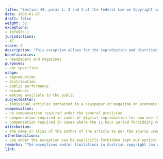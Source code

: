 ```yaml
---
title: "Section 44, paras 1, 2 and 3 of the Federal Law on Copyright in Literary and Artistic Works and Related Rights"
date: 2003-01-07
draft: false
weight: 52
exceptions:
- info53c-1
jurisdictions: 
- AT
score: 2
description: "This exception allows for the reproduction and distribution in other newspapers and magazines, public performance, broadcast and making available to the public of individual articles contained in a newspaper or magazine on economic, political or religious current issues, unless reproduction is expressly prohibited. <br /><br />Press releases depicting simple communications (miscellaneous news, news of the day) do not enjoy copyright protection. However, under Section 79, when these materials are published in newspaper communications or other communications serving newspapers or magazines against payment, they may be reproduced solely in newspapers, magazines or other institutions that ensure the periodic distribution of news, and not before 12 hours have passed as of the first publication authorized by the news collector." 
beneficiaries:
- newspapers and magazines
purposes: 
- not specified
usage:
- reproduction 
- distribution 
- public performance
- broadcast 
- making available to the public
subjectmatter:
- individual articles contained in a newspaper or magazine on economic, political or religious current issues
compensation:
- no compensation required under the general provision
- compensation required in cases of digital reproduction for own use (§ 42a) 
- compensation required in cases where the 12 hour period forbidding re-use of press releases depicting simple communications is not observed (§79)
attribution: 
- the name or alias of the author of the article as per the source used and the newspaper or magazine from which the article is taken must be indicated
otherConditions: 
- use under the exception can be explicitly forbidden (opt-out option). The reservation of rights on the article or at the head of the newspaper or magazine is sufficient.
remarks: "The exceptions and/or limitations in Austrian copyright law are formulated as 'free uses" of works and other subject matter.<br /><br />In addition to Section 44, other provisions are used for the re-use of news articles by a broader scope of beneficiaries in the following scenarios:<br /><br />Under Section 42 (1) (regulating private use) everyone may produce individual copies of works published as part of the reporting on daily events for their own use, provided that it is only an analogous use (unlike 'private use', 'own use' includes 'professional use' within the internal organisation of a legal entity).<br /><br />Under Section 42a (into force as of November 1, 2013) third party reproduction is also permitted by digital means against remuneration.<br /><br />Special provision exclude specific subject matter from the scope of the exception, rather then reference to it. E.g. Section 42 does not apply to computer programs as per § 40d (1) and its paras (1), (3) and (4) do not apply to database works as per § 40h (1). Section 42 (2) applies to database works with the proviso that reproduction on paper or a similar medium is also permitted.<br /><br />Under Section 79 (1), press reports of the type referred to in Section 44 (3), which are contained in newspaper communications or other communications serving newspapers or magazines against payment, may only be reproduced in newspapers or magazines if they have been published at least 12 hours prior. Under para (2) newspapers and magazines are equivalent to all other institutions that ensure the periodic distribution of news to everyone. Section 59a applies accordingly. Lastly, in cases outside the hypothesys of §79, press releases depicting simple communications (miscellaneous news, news of the day) do not enjoy copyright protection.<br /><br />Attribution is regulated in Section 57 (3) according to which in the cases referred to in § 44, paragraphs 1 and 2, the name or alias of the author of the article as per the source used and the newspaper or magazine from which the article is taken should be indicated. In addition, if there is another newspaper or magazine cited as the source, this should be stated as well."
link: 
---
```

